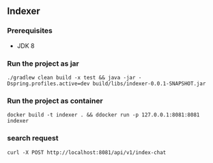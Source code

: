 ## Indexer

### Prerequisites
* JDK 8

### Run the project as jar

`./gradlew clean build -x test && java -jar -Dspring.profiles.active=dev build/libs/indexer-0.0.1-SNAPSHOT.jar`


### Run the project as container

`docker build -t indexer . && ddocker run -p 127.0.0.1:8081:8081 indexer`

### search request

`curl -X POST http://localhost:8081/api/v1/index-chat`